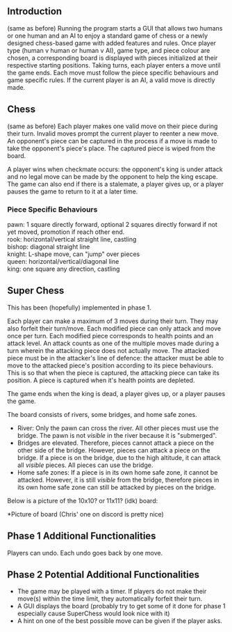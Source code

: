 ## Introduction 
(same as before)
Running the program starts a GUI that allows two humans or one human and an AI to enjoy a standard game of chess or a
newly designed chess-based game with added features and rules. Once player type (human v human or human v AI), game
type, and piece colour are chosen, a corresponding board is displayed with pieces initialized at their respective
starting positions. Taking turns, each player enters a move until the game ends. Each move must follow the piece
specific behaviours and game specific rules. If the current player is an AI, a valid move is directly made.

## Chess
(same as before)
Each player makes one valid move on their piece during their turn. Invalid moves prompt the current player to reenter a
new move. An opponent's piece can be captured in the process if a move is made to take the opponent's piece's place. The
captured piece is wiped from the board.

A player wins when checkmate occurs: the opponent's king is under attack and no legal move can be made by the opponent
to help the king escape. The game can also end if there is a stalemate, a player gives up, or a player pauses the game
to return to it at a later time.

### Piece Specific Behaviours
pawn: 1 square directly forward, optional 2 squares directly forward if not yet moved, promotion if reach other end.  
rook: horizontal/vertical straight line, castling  
bishop: diagonal straight line  
knight: L-shape move, can "jump" over pieces  
queen: horizontal/vertical/diagonal line  
king: one square any direction, castling

## Super Chess

This has been (hopefully) implemented in phase 1.

Each player can make a maximum of 3 moves during their turn. They may also forfeit their turn/move. Each modified piece 
can only attack and move once per turn. Each modified piece corresponds to health points and an attack level. An attack 
counts as one of the multiple moves made during a turn wherein the attacking piece does not actually move. The attacked
piece must be in the attacker's line of defence: the attacker must be able to move to the attacked piece's position 
according to its piece behaviours. This is so that when the piece is captured, the attacking piece can take its 
position. A piece is captured when it's health points are depleted.

The game ends when the king is dead, a player gives up, or a player pauses the game.

The board consists of rivers, some bridges, and home safe zones. 
* River: Only the pawn can cross the river. All other pieces must use the bridge. The pawn is not *visible* in the river 
because it is "submerged". 
* Bridges are elevated. Therefore, pieces cannot attack a piece on the other side of the bridge. However, pieces can 
attack a piece on the bridge. If a piece is on the bridge, due to the high altitude, it can attack all *visible* pieces. All pieces can use the bridge.
* Home safe zones: If a piece is in its own home safe zone, it cannot be attacked. However, it is still *visible* from 
the bridge, therefore pieces in its own home safe zone can still be attacked by pieces on the bridge. 

Below is a picture of the 10x10? or 11x11? (idk) board:

*Picture of board (Chris' one on discord is pretty nice)

## Phase 1 Additional Functionalities

Players can undo. Each undo goes back by one move. 

## Phase 2 Potential Additional Functionalities

* The game may be played with a timer. If players do not make their move(s) within the time limit, they automatically
forfeit their turn. 
* A GUI displays the board (probably try to get some of it done for phase 1 especially cause SuperChess would look nice with it)
* A hint on one of the best possible move can be given if the player asks.